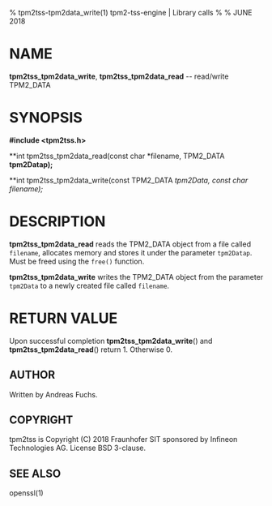 % tpm2tss-tpm2data_write(1) tpm2-tss-engine | Library calls
%
% JUNE 2018

# NAME
**tpm2tss_tpm2data_write**, **tpm2tss_tpm2data_read** -- read/write TPM2_DATA

# SYNOPSIS

**#include <tpm2tss.h>**

**int tpm2tss_tpm2data_read(const char *filename, TPM2_DATA **tpm2Datap);**

**int tpm2tss_tpm2data_write(const TPM2_DATA *tpm2Data, const char *filename);**

# DESCRIPTION

**tpm2tss_tpm2data_read** reads the TPM2_DATA object from a file called
`filename`, allocates memory and stores it under the parameter `tpm2Datap`.
Must be freed using the `free()` function.

**tpm2tss_tpm2data_write** writes the TPM2_DATA object from the parameter
`tpm2Data` to a newly created file called `filename`.

# RETURN VALUE

Upon successful completion **tpm2tss_tpm2data_write**() and
**tpm2tss_tpm2data_read**() return 1. Otherwise 0.

## AUTHOR

Written by Andreas Fuchs.

## COPYRIGHT

tpm2tss is Copyright (C) 2018 Fraunhofer SIT sponsored by Infineon
Technologies AG. License BSD 3-clause.

## SEE ALSO

openssl(1)

